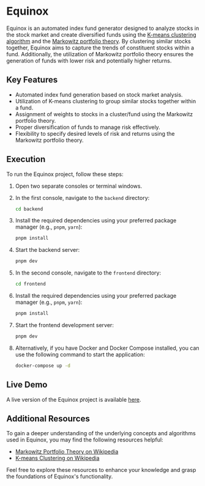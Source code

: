 # Equinox

Equinox is an automated index fund generator designed to analyze stocks in the stock market and create diversified funds using the [K-means clustering algorithm](https://en.wikipedia.org/wiki/K-means_clustering) and the [Markowitz portfolio theory](https://en.wikipedia.org/wiki/Modern_portfolio_theory). By clustering similar stocks together, Equinox aims to capture the trends of constituent stocks within a fund. Additionally, the utilization of Markowitz portfolio theory ensures the generation of funds with lower risk and potentially higher returns.

## Key Features

- Automated index fund generation based on stock market analysis.
- Utilization of K-means clustering to group similar stocks together within a fund.
- Assignment of weights to stocks in a cluster/fund using the Markowitz portfolio theory.
- Proper diversification of funds to manage risk effectively.
- Flexibility to specify desired levels of risk and returns using the Markowitz portfolio theory.

## Execution

To run the Equinox project, follow these steps:

1. Open two separate consoles or terminal windows.
2. In the first console, navigate to the `backend` directory:

   ```bash
   cd backend

3. Install the required dependencies using your preferred package manager (e.g., `pnpm`, `yarn`):

   ```bash
   pnpm install

4. Start the backend server:

   ```bash
   pnpm dev

5. In the second console, navigate to the `frontend` directory:

   ```bash
   cd frontend

6. Install the required dependencies using your preferred package manager (e.g., `pnpm`, `yarn`):

   ```bash
   pnpm install

7. Start the frontend development server:

   ```bash
   pnpm dev

8. Alternatively, if you have Docker and Docker Compose installed, you can use the following command to start the application:

   ```bash
   docker-compose up -d

## Live Demo

A live version of the Equinox project is available [here](https://laytoder.github.io/equinox/). 

## Additional Resources

To gain a deeper understanding of the underlying concepts and algorithms used in Equinox, you may find the following resources helpful:

- [Markowitz Portfolio Theory on Wikipedia](https://en.wikipedia.org/wiki/Modern_portfolio_theory)
- [K-means Clustering on Wikipedia](https://en.wikipedia.org/wiki/K-means_clustering)

Feel free to explore these resources to enhance your knowledge and grasp the foundations of Equinox's functionality.
